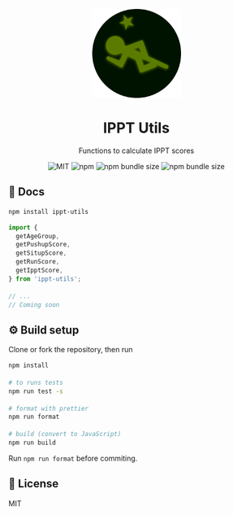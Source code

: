 <p align="center">
  <img src="https://raw.githubusercontent.com/ninest/ippt-utils/master/assets/ippt-badge.svg" alt="IPPT Gold Badge" width="175" >
</p>
<h1 align="center">IPPT Utils</h1>
<p align="center">Functions to calculate IPPT scores</p>

<p align="center">
  <img src="https://img.shields.io/github/license/ninest/ippt-utils?style=flat-square" alt="MIT" />

  <img alt="npm" src="https://img.shields.io/npm/v/ippt-utils?style=flat-square">

  <img alt="npm bundle size" src="https://img.shields.io/bundlephobia/min/ippt-utils?style=flat-square">

  <img alt="npm bundle size" src="https://img.shields.io/bundlephobia/minzip/ippt-utils?style=flat-square">
</p>

## 📄 Docs

```bash
npm install ippt-utils
```

```js
import {
  getAgeGroup,
  getPushupScore,
  getSitupScore,
  getRunScore,
  getIpptScore,
} from 'ippt-utils';

// ...
// Coming soon
```

## ⚙️ Build setup

Clone or fork the repository, then run

```bash
npm install

# to runs tests
npm run test -s

# format with prettier
npm run format

# build (convert to JavaScript)
npm run build
```

Run `npm run format` before commiting.

## 📜 License

MIT
